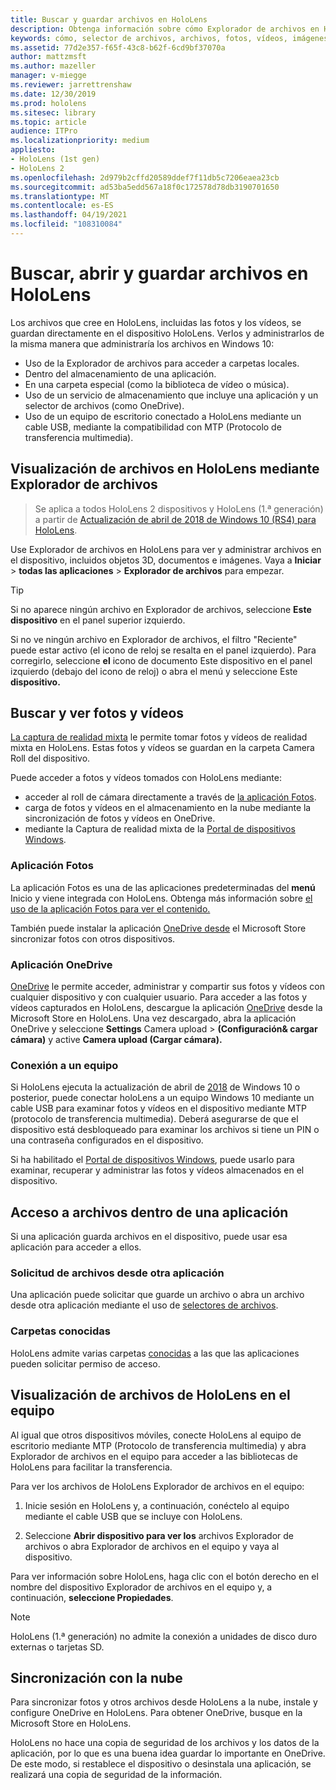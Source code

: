 ```yaml
---
title: Buscar y guardar archivos en HoloLens
description: Obtenga información sobre cómo Explorador de archivos en HoloLens para abrir, ver y administrar archivos en el dispositivo de realidad mixta.
keywords: cómo, selector de archivos, archivos, fotos, vídeos, imágenes, OneDrive, almacenamiento, explorador de archivos, hololens
ms.assetid: 77d2e357-f65f-43c8-b62f-6cd9bf37070a
author: mattzmsft
ms.author: mazeller
manager: v-miegge
ms.reviewer: jarrettrenshaw
ms.date: 12/30/2019
ms.prod: hololens
ms.sitesec: library
ms.topic: article
audience: ITPro
ms.localizationpriority: medium
appliesto:
- HoloLens (1st gen)
- HoloLens 2
ms.openlocfilehash: 2d979b2cffd20589ddef7f11db5c7206eaea23cb
ms.sourcegitcommit: ad53ba5edd567a18f0c172578d78db3190701650
ms.translationtype: MT
ms.contentlocale: es-ES
ms.lasthandoff: 04/19/2021
ms.locfileid: "108310084"
---
```

# <a name="find-open-and-save-files-on-hololens"></a>Buscar, abrir y guardar archivos en HoloLens

Los archivos que cree en HoloLens, incluidas las fotos y los vídeos, se guardan directamente en el dispositivo HoloLens. Verlos y administrarlos de la misma manera que administraría los archivos en Windows 10:

- Uso de la Explorador de archivos para acceder a carpetas locales.
- Dentro del almacenamiento de una aplicación.
- En una carpeta especial (como la biblioteca de vídeo o música).
- Uso de un servicio de almacenamiento que incluye una aplicación y un selector de archivos (como OneDrive).
- Uso de un equipo de escritorio conectado a HoloLens mediante un cable USB, mediante la compatibilidad con MTP (Protocolo de transferencia multimedia).

## <a name="view-files-on-hololens-using-file-explorer"></a>Visualización de archivos en HoloLens mediante Explorador de archivos

> Se aplica a todos HoloLens 2 dispositivos y HoloLens (1.ª generación) a partir de [Actualización de abril de 2018 de Windows 10 (RS4) para HoloLens](https://docs.microsoft.com/windows/mixed-reality/release-notes-april-2018).

Use Explorador de archivos en HoloLens para ver y administrar archivos en el dispositivo, incluidos objetos 3D, documentos e imágenes. Vaya a **Iniciar**   >  **todas las aplicaciones**   >  **Explorador de archivos** para empezar.

> [!TIP]
> Si no aparece ningún archivo en Explorador de archivos, seleccione **Este dispositivo** en el panel superior izquierdo.

Si no ve ningún archivo en Explorador de archivos, el filtro "Reciente" puede estar activo (el icono de reloj se resalta en el panel izquierdo). Para corregirlo, seleccione **el** icono de documento Este dispositivo en el panel izquierdo (debajo del icono de reloj) o abra el menú y seleccione Este **dispositivo.**

## <a name="find-and-view-your-photos-and-videos"></a>Buscar y ver fotos y vídeos

[La captura de realidad mixta](holographic-photos-and-videos.md) le permite tomar fotos y vídeos de realidad mixta en HoloLens.  Estas fotos y vídeos se guardan en la carpeta Camera Roll del dispositivo.

Puede acceder a fotos y vídeos tomados con HoloLens mediante:

- acceder al roll de cámara directamente a través de [la aplicación Fotos](holographic-photos-and-videos.md).
- carga de fotos y vídeos en el almacenamiento en la nube mediante la sincronización de fotos y vídeos en OneDrive.
- mediante la Captura de realidad mixta de la [Portal de dispositivos Windows](https://docs.microsoft.com/windows/mixed-reality/using-the-windows-device-portal#mixed-reality-capture).

### <a name="photos-app"></a>Aplicación Fotos

La aplicación Fotos es una de las aplicaciones predeterminadas del **menú** Inicio y viene integrada con HoloLens. Obtenga más información sobre [el uso de la aplicación Fotos para ver el contenido.](holographic-photos-and-videos.md)

También puede instalar la aplicación [OneDrive desde](https://www.microsoft.com/p/onedrive/9wzdncrfj1p3) el Microsoft Store sincronizar fotos con otros dispositivos.

### <a name="onedrive-app"></a>Aplicación OneDrive

[OneDrive](https://onedrive.live.com/) le permite acceder, administrar y compartir sus fotos y vídeos con cualquier dispositivo y con cualquier usuario. Para acceder a las fotos y vídeos capturados en HoloLens, descargue la aplicación [OneDrive](https://www.microsoft.com/p/onedrive/9wzdncrfj1p3) desde la Microsoft Store en HoloLens. Una vez descargado, abra la aplicación OneDrive y seleccione **Settings** Camera upload  >  **(Configuración& cargar cámara)** y active **Camera upload (Cargar cámara).**

### <a name="connect-to-a-pc"></a>Conexión a un equipo

Si HoloLens ejecuta la actualización de abril de [2018](https://docs.microsoft.com/windows/mixed-reality/release-notes-april-2018) de Windows 10 o posterior, puede conectar holoLens a un equipo Windows 10 mediante un cable USB para examinar fotos y vídeos en el dispositivo mediante MTP (protocolo de transferencia multimedia). Deberá asegurarse de que el dispositivo está desbloqueado para examinar los archivos si tiene un PIN o una contraseña configurados en el dispositivo.  

Si ha habilitado el [Portal de dispositivos Windows](https://docs.microsoft.com/windows/mixed-reality/using-the-windows-device-portal), puede usarlo para examinar, recuperar y administrar las fotos y vídeos almacenados en el dispositivo.

## <a name="access-files-within-an-app"></a>Acceso a archivos dentro de una aplicación

Si una aplicación guarda archivos en el dispositivo, puede usar esa aplicación para acceder a ellos.

### <a name="requesting-files-from-another-app"></a>Solicitud de archivos desde otra aplicación

Una aplicación puede solicitar que guarde un archivo o abra un archivo desde otra aplicación mediante el uso de [selectores de archivos](https://docs.microsoft.com/windows/mixed-reality/app-model#file-pickers).

### <a name="known-folders"></a>Carpetas conocidas

HoloLens admite varias carpetas [conocidas](https://docs.microsoft.com/windows/mixed-reality/app-model#known-folders) a las que las aplicaciones pueden solicitar permiso de acceso.

## <a name="view-hololens-files-on-your-pc"></a>Visualización de archivos de HoloLens en el equipo

Al igual que otros dispositivos móviles, conecte HoloLens al equipo de escritorio mediante MTP (Protocolo de transferencia multimedia) y abra Explorador de archivos en el equipo para acceder a las bibliotecas de HoloLens para facilitar la transferencia.

Para ver los archivos de HoloLens Explorador de archivos en el equipo:

1. Inicie sesión en HoloLens y, a continuación, conéctelo al equipo mediante el cable USB que se incluye con HoloLens.

1. Seleccione **Abrir dispositivo para ver los** archivos Explorador de archivos o abra Explorador de archivos en el equipo y vaya al dispositivo.

Para ver información sobre HoloLens, haga clic con el botón derecho en el nombre del dispositivo Explorador de archivos en el equipo y, a continuación, **seleccione Propiedades**.

> [!NOTE]
> HoloLens (1.ª generación) no admite la conexión a unidades de disco duro externas o tarjetas SD.

## <a name="sync-to-the-cloud"></a>Sincronización con la nube

Para sincronizar fotos y otros archivos desde HoloLens a la nube, instale y configure OneDrive en HoloLens. Para obtener OneDrive, busque en la Microsoft Store en HoloLens.

HoloLens no hace una copia de seguridad de los archivos y los datos de la aplicación, por lo que es una buena idea guardar lo importante en OneDrive. De este modo, si restablece el dispositivo o desinstala una aplicación, se realizará una copia de seguridad de la información.
